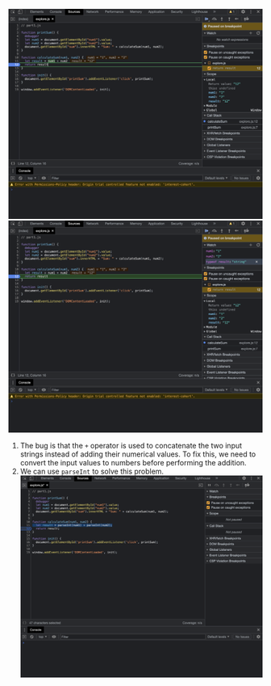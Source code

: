 ![result-calculateSum.png](result-calculateSum.png)
![result-dataType.png](result-dataType.png)
1. The bug is that the `+` operator is used to concatenate the two input strings instead of adding their numerical values. To fix this, we need to convert the input values to numbers before performing the addition. 
2. We can use `parseInt` to solve this problem. 
![fix.png](fix.png)